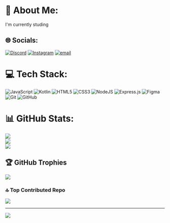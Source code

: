 # 💫 About Me:
I'm currently studing


## 🌐 Socials:
[![Discord](https://img.shields.io/badge/Discord-%237289DA.svg?logo=discord&logoColor=white)](https://discord.gg/__chera___) [![Instagram](https://img.shields.io/badge/Instagram-%23E4405F.svg?logo=Instagram&logoColor=white)](https://instagram.com/__chera___) [![email](https://img.shields.io/badge/Email-D14836?logo=gmail&logoColor=white)](bekuzarovchermen@gmail.com) 

# 💻 Tech Stack:
![JavaScript](https://img.shields.io/badge/javascript-%23323330.svg?style=for-the-badge&logo=javascript&logoColor=%23F7DF1E) ![Kotlin](https://img.shields.io/badge/kotlin-%237F52FF.svg?style=for-the-badge&logo=kotlin&logoColor=white) ![HTML5](https://img.shields.io/badge/html5-%23E34F26.svg?style=for-the-badge&logo=html5&logoColor=white) ![CSS3](https://img.shields.io/badge/css3-%231572B6.svg?style=for-the-badge&logo=css3&logoColor=white) ![NodeJS](https://img.shields.io/badge/node.js-6DA55F?style=for-the-badge&logo=node.js&logoColor=white) ![Express.js](https://img.shields.io/badge/express.js-%23404d59.svg?style=for-the-badge&logo=express&logoColor=%2361DAFB) ![Figma](https://img.shields.io/badge/figma-%23F24E1E.svg?style=for-the-badge&logo=figma&logoColor=white) ![Git](https://img.shields.io/badge/git-%23F05033.svg?style=for-the-badge&logo=git&logoColor=white) ![GitHub](https://img.shields.io/badge/github-%23121011.svg?style=for-the-badge&logo=github&logoColor=white)
# 📊 GitHub Stats:
![](https://github-readme-stats.vercel.app/api?username=Bekuzaroff&theme=dark&hide_border=false&include_all_commits=false&count_private=false)<br/>
![](https://nirzak-streak-stats.vercel.app/?user=Bekuzaroff&theme=dark&hide_border=false)<br/>
![](https://github-readme-stats.vercel.app/api/top-langs/?username=Bekuzaroff&theme=dark&hide_border=false&include_all_commits=false&count_private=false&layout=compact)

## 🏆 GitHub Trophies
![](https://github-profile-trophy.vercel.app/?username=Bekuzaroff&theme=default&no-frame=false&no-bg=true&margin-w=4)

### 🔝 Top Contributed Repo
![](https://github-contributor-stats.vercel.app/api?username=Bekuzaroff&limit=5&theme=dark&combine_all_yearly_contributions=true)

---
[![](https://visitcount.itsvg.in/api?id=Bekuzaroff&icon=0&color=0)](https://visitcount.itsvg.in)

<!-- Proudly created with GPRM ( https://gprm.itsvg.in ) -->
